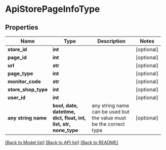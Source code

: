 # ApiStorePageInfoType


## Properties
Name | Type | Description | Notes
------------ | ------------- | ------------- | -------------
**store_id** | **int** |  | [optional] 
**page_id** | **int** |  | [optional] 
**url** | **str** |  | [optional] 
**page_type** | **int** |  | [optional] 
**monitor_code** | **str** |  | [optional] 
**store_shop_type** | **int** |  | [optional] 
**user_id** | **int** |  | [optional] 
**any string name** | **bool, date, datetime, dict, float, int, list, str, none_type** | any string name can be used but the value must be the correct type | [optional]

[[Back to Model list]](../README.md#documentation-for-models) [[Back to API list]](../README.md#documentation-for-api-endpoints) [[Back to README]](../README.md)


